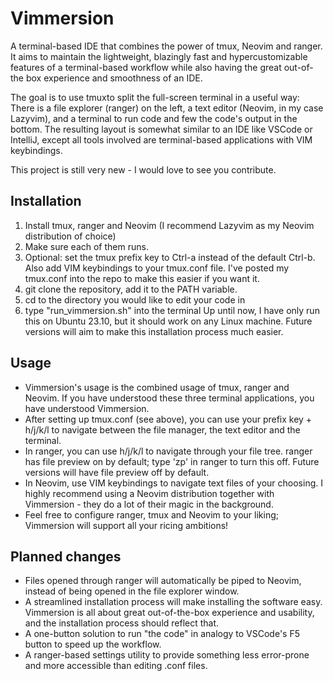 # Vimmersion
A terminal-based IDE that combines the power of tmux, Neovim and ranger. It aims to maintain the lightweight, blazingly fast and hypercustomizable features of a terminal-based workflow while also having the great out-of-the box experience and smoothness of an IDE.

The goal is to use tmuxto split the full-screen terminal in a useful way: 
There is a file explorer (ranger) on the left, 
a text editor (Neovim, in my case Lazyvim),
and a terminal to run code and few the code's output in the bottom.
The resulting layout is somewhat similar to an IDE like VSCode or IntelliJ, except all tools involved are terminal-based applications with VIM keybindings.

This project is still very new - I would love to see you contribute.

## Installation
1. Install tmux, ranger and Neovim (I recommend Lazyvim as my Neovim distribution of choice)
2. Make sure each of them runs.
3. Optional: set the tmux prefix key to Ctrl-a instead of the default Ctrl-b. Also add VIM keybindings to your tmux.conf file. I've posted my tmux.conf into the repo to make this easier if you want it.
4. git clone the repository, add it to the PATH variable.
5. cd to the directory you would like to edit your code in
6. type "run_vimmersion.sh" into the terminal
Up until now, I have only run this on Ubuntu 23.10, but it should work on any Linux machine.
Future versions will aim to make this installation process much easier.

## Usage
- Vimmersion's usage is the combined usage of tmux, ranger and Neovim. If you have understood these three terminal applications, you have understood Vimmersion.
- After setting up tmux.conf (see above), you can use your prefix key + h/j/k/l to navigate between the file manager, the text editor and the terminal.
- In ranger, you can use h/j/k/l to navigate through your file tree. ranger has file preview on by default; type 'zp' in ranger to turn this off. Future versions will have file preview off by default.
- In Neovim, use VIM keybindings to navigate text files of your choosing. I highly recommend using a Neovim distribution together with Vimmersion - they do a lot of their magic in the background.
- Feel free to configure ranger, tmux and Neovim to your liking; Vimmersion will support all your ricing ambitions!

## Planned changes
- Files opened through ranger will automatically be piped to Neovim, instead of being opened in the file explorer window.
- A streamlined installation process will make installing the software easy. Vimmersion is all about great out-of-the-box experience and usability, and the installation process should reflect that.
- A one-button solution to run "the code" in analogy to VSCode's F5 button to speed up the workflow.
- A ranger-based settings utility to provide something less error-prone and more accessible than editing .conf files.
